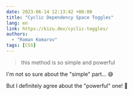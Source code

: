 ```yaml
---
date: 2023-06-14 12:13:42 +00:00
title: "Cyclic Dependency Space Toggles"
lang: en
link: https://kizu.dev/cyclic-toggles/
authors:
  - "Roman Komarov"
tags: [CSS]
---
```


> this method is so simple and powerful

I'm not so sure about the "simple" part… 😅

But I definitely agree about the "powerful" one! 🤯
